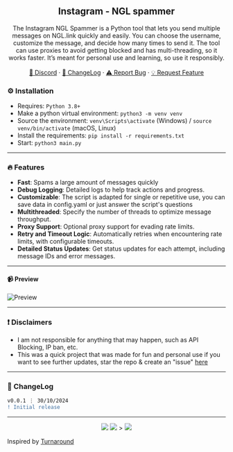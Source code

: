 <div align="center">
 
  <h2 align="center">Instagram - NGL spammer</h2>
  <p align="center">
The Instagram NGL Spammer is a Python tool that lets you send multiple messages on NGL.link quickly and easily. You can choose the username, customize the message, and decide how many times to send it. The tool can use proxies to avoid getting blocked and has multi-threading, so it works faster. It’s meant for personal use and learning, so use it responsibly.
    <br />
    <br />
    <a href="https://discord.cyberious.xyz">💬 Discord</a>
    ·
    <a href="https://github.com/sexfrance/NGL-spammer#-changelog">📜 ChangeLog</a>
    ·
    <a href="https://github.com/sexfrance/NGL-spammer/issues">⚠️ Report Bug</a>
    ·
    <a href="https://github.com//sexfrance/NGL-spammer/issues">💡 Request Feature</a>
  </p>
</div>

### ⚙️ Installation

- Requires: `Python 3.8+`
- Make a python virtual environment: `python3 -m venv venv`
- Source the environment: `venv\Scripts\activate` (Windows) / `source venv/bin/activate` (macOS, Linux)
- Install the requirements: `pip install -r requirements.txt`
- Start: `python3 main.py`

---

### 🔥 Features
- **Fast**: Spams a large amount of messages quickly
- **Debug Logging**: Detailed logs to help track actions and progress.
- **Customizable**: The script is adapted for single or repetitive use, you can save data in config.yaml or just answer the script's questions
- **Multithreaded**: Specify the number of threads to optimize message throughput.
- **Proxy Support**: Optional proxy support for evading rate limits.
- **Retry and Timeout Logic**: Automatically retries when encountering rate limits, with configurable timeouts.
- **Detailed Status Updates**: Get status updates for each attempt, including message IDs and error messages.
---
#### 📹 Preview

![Preview](https://i.imgur.com/OmwGQxZ.gif)

---
### ❗ Disclaimers

- I am not responsible for anything that may happen, such as API Blocking, IP ban, etc.
- This was a quick project that was made for fun and personal use if you want to see further updates, star the repo & create an "issue" [here](https://github.com/sexfrance/NGL-spammer/issues/)

---

### 📜 ChangeLog

```diff
v0.0.1 ⋮ 30/10/2024
! Initial release
```

---

<p align="center">
  <img src="https://img.shields.io/github/license/sexfrance/NGL-spammer.svg?style=for-the-badge&labelColor=black&color=f429ff&logo=IOTA"/>
  <img src="https://img.shields.io/github/stars/sexfrance/NGL-spammer.svg?style=for-the-badge&labelColor=black&color=f429ff&logo=IOTA"/>
>   <img src="https://img.shields.io/github/languages/top/sexfrance/NGL-spammer.svg?style=for-the-badge&labelColor=black&color=f429ff&logo=python"/>
</p>


Inspired by [Turnaround](https://github.com/Body-Alhoha/turnaround)
